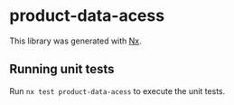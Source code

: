 # product-data-acess

This library was generated with [Nx](https://nx.dev).

## Running unit tests

Run `nx test product-data-acess` to execute the unit tests.
